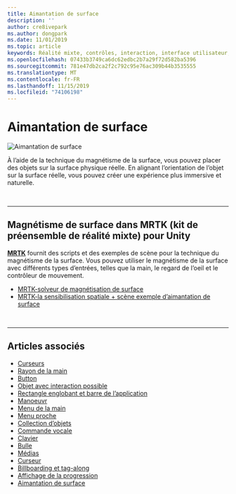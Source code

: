 ```yaml
---
title: Aimantation de surface
description: ''
author: cre8ivepark
ms.author: dongpark
ms.date: 11/01/2019
ms.topic: article
keywords: Réalité mixte, contrôles, interaction, interface utilisateur, expérience utilisateur
ms.openlocfilehash: 07433b3749ca6dc62edbc2b7a29f72d582ba5396
ms.sourcegitcommit: 781e47db2ca2f2c792c95e76ac309b44b3535555
ms.translationtype: MT
ms.contentlocale: fr-FR
ms.lasthandoff: 11/15/2019
ms.locfileid: "74106198"
---
```

# <a name="surface-magnetism"></a>Aimantation de surface

![Aimantation de surface](images/UX/MRTK_SurfaceMagnetism.gif)

À l’aide de la technique du magnétisme de la surface, vous pouvez placer des objets sur la surface physique réelle. En alignant l’orientation de l’objet sur la surface réelle, vous pouvez créer une expérience plus immersive et naturelle.

<br>

---

## <a name="surface-magnetism-in-mrtkmixed-reality-toolkit-for-unity"></a>Magnétisme de surface dans MRTK (kit de préensemble de réalité mixte) pour Unity
**[MRTK](https://github.com/Microsoft/MixedRealityToolkit-Unity)** fournit des scripts et des exemples de scène pour la technique du magnétisme de la surface. Vous pouvez utiliser le magnétisme de la surface avec différents types d’entrées, telles que la main, le regard de l’oeil et le contrôleur de mouvement.

* [MRTK-solveur de magnétisation de surface](https://microsoft.github.io/MixedRealityToolkit-Unity/Documentation/README_Solver.html#surfacemagnetism)
* [MRTK-la sensibilisation spatiale + scène exemple d’aimantation de surface](https://github.com/microsoft/MixedRealityToolkit-Unity/blob/mrtk_development/Assets/MixedRealityToolkit.Examples/Demos/Solvers/Scenes/SurfaceMagnetismSpatialAwarenessExample.unity)


<br>

---

## <a name="see-also"></a>Articles associés

* [Curseurs](cursors.md)
* [Rayon de la main](point-and-commit.md)
* [Button](button.md)
* [Objet avec interaction possible](interactable-object.md)
* [Rectangle englobant et barre de l’application](app-bar-and-bounding-box.md)
* [Manoeuvr](direct-manipulation.md)
* [Menu de la main](hand-menu.md)
* [Menu proche](near-menu.md)
* [Collection d’objets](object-collection.md)
* [Commande vocale](voice-input.md)
* [Clavier](keyboard.md)
* [Bulle](tooltip.md)
* [Médias](slate.md)
* [Curseur](slider.md)
* [Billboarding et tag-along](billboarding-and-tag-along.md)
* [Affichage de la progression](progress.md)
* [Aimantation de surface](surface-magnetism.md)